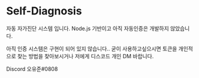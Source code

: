 # Self-Diagnosis
자동 자가진단 시스템 입니다. Node.js 기반이고 아직 자동인증은 개발하지 않았습니다.

아직 인증 시스템은 구현이 되어 있지 않습니다.. 굳이 사용하고싶으시면 토큰을 개인적으로 
찾는 방법을 찾아보시거나 저에게 디스코드 개인 DM 바랍니다.

Discord 오유준#0808
